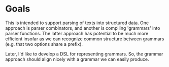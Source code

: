 # Goals

This is intended to support parsing of texts into structured data. One approach is parser combinators, and another is compiling 'grammars' into parser functions. The latter approach has potential to be much more efficient insofar as we can recognize common structure between grammars (e.g. that two options share a prefix). 

Later, I'd like to develop a DSL for representing grammars. So, the grammar approach should align nicely with a grammar we can easily produce.

